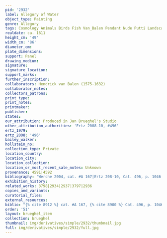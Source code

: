```yaml
---
pid: '2932'
label: Allegory of Water
object_type: Painting
genre: Allegory
tags: Cosmology Animals Birds Fish Van_Balen Pendant Nude Putti Landscape
realdate: ca. 1611
height_cm: '49'
width_cm: '86'
diameter_cm: 
plate_dimensions: 
support: Panel
drawing_medium: 
signature: 
signature_location: 
support_marks: 
further_inscription: 
collaborators: Hendrick van Balen (1575-1632)
collaborator_notes: 
collectors_patrons: 
print_type: 
print_notes: 
printmaker: 
publisher: 
states: 
our_attribution: Produced in Jan Brueghel's Studio
other_attribution_authorities: 'Ertz 2008-10, #496'
ertz_1979: 
ertz_2008: '496'
bailey_walker: 
hollstein_no: 
collection_type: Private
location_country: 
location_city: 
location_collection: 
location_or_most_recent_sale_notes: Unknown
provenance: 4591|4592
bibliography: 'Werche 2004, cat. #A 167|Ertz 208-10, Cat. 496, p. 1046'
exhibition_history: 
related_works: 3798|2934|2937|3797|2936
copies_and_variants: 
curatorial_files: 
external_resources: 
biblio: "{% cite 8912 %} cat. #A 167, {% cite 8900 %} Cat. 496, p. 1046"
order: '51'
layout: brueghel_item
collection: brueghel
thumbnail: img/derivatives/simple/2932/thumbnail.jpg
full: img/derivatives/simple/2932/full.jpg
---
```

